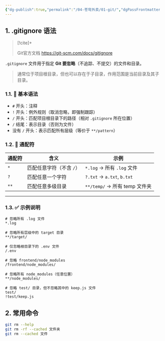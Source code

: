 ```yaml
---
{"dg-publish":true,"permalink":"/04-苍穹外卖/01-git/","dgPassFrontmatter":true}
---
```



## 1. .gitignore 语法


> [!cite]+ 
> 
> Git官方文档 https://git-scm.com/docs/gitignore 
 

`.gitignore` 文件用于指定 **Git 要忽略**（不追踪、不提交）的文件和目录。

> 通常位于项目根目录，但也可以存在于子目录，作用范围是当前目录及其子目录。

### 1.1. 📌 基本语法

- `#` 开头：注释
- `!` 开头：例外规则（取消忽略，即强制跟踪）
- `/` 开头：匹配项目根目录下的路径（相对 `.gitignore` 所在位置）
- `/` 结尾：表示目录（否则为文件）
- 没有 `/` 开头：表示匹配所有层级（等价于 `**/pattern`）
    
### 1.2. 📌 通配符

| 通配符 | 含义                     | 示例                          |
| ------ | ------------------------ | ----------------------------- |
| `*`    | 匹配任意字符（不含 `/`） | `*.log` → 所有 `.log` 文件    |
| `?`    | 匹配任意一个字符         | `?.txt` → `a.txt`, `b.txt`    |
| `**`   | 匹配任意多级目录         | `**/temp/` → 所有 temp 文件夹 |

---

### 1.3. ✅ 示例说明


```gitignore
# 忽略所有 .log 文件
*.log

# 忽略所有层级中的 target 目录
**/target/

# 仅忽略根目录下的 .env 文件
/.env

# 忽略 frontend/node_modules
/frontend/node_modules/

# 忽略所有 node_modules（任意位置）
**/node_modules/

# 忽略 test/ 目录，但不忽略其中的 keep.js 文件
test/
!test/keep.js

```


## 2. 常用命令

```bash
git rm --help
git rm -rf --cached 文件夹
git rm --cached 文件
```